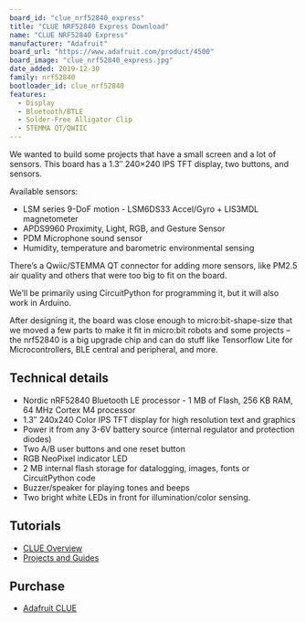 ```yaml
---
board_id: "clue_nrf52840_express"
title: "CLUE NRF52840 Express Download"
name: "CLUE NRF52840 Express"
manufacturer: "Adafruit"
board_url: "https://www.adafruit.com/product/4500"
board_image: "clue_nrf52840_express.jpg"
date_added: 2019-12-30
family: nrf52840
bootloader_id: clue_nrf52840
features:
  - Display
  - Bluetooth/BTLE
  - Solder-Free Alligator Clip
  - STEMMA QT/QWIIC
---
```

We wanted to build some projects that have a small screen and a lot of sensors. This board has a 1.3″ 240×240 IPS TFT display, two buttons, and sensors.

Available sensors:

* LSM series 9-DoF motion - LSM6DS33 Accel/Gyro + LIS3MDL magnetometer
* APDS9960 Proximity, Light, RGB, and Gesture Sensor
* PDM Microphone sound sensor
* Humidity, temperature and barometric environmental sensing

There’s a Qwiic/STEMMA QT connector for adding more sensors, like PM2.5 air quality and others that were too big to fit on the board.

We’ll be primarily using CircuitPython for programming it, but it will also work in Arduino.

After designing it, the board was close enough to micro:bit-shape-size that we moved a few parts to make it fit in micro:bit robots and some projects – the nrf52840 is a big upgrade chip and can do stuff like Tensorflow Lite for Microcontrollers, BLE central and peripheral, and more.

## Technical details

* Nordic nRF52840 Bluetooth LE processor - 1 MB of Flash, 256 KB RAM, 64 MHz Cortex M4 processor
* 1.3″ 240x240 Color IPS TFT display for high resolution text and graphics
* Power it from any 3-6V battery source (internal regulator and protection diodes)
* Two A/B user buttons and one reset button
* RGB NeoPixel indicator LED
* 2 MB internal flash storage for datalogging, images, fonts or CircuitPython code
* Buzzer/speaker for playing tones and beeps
* Two bright white LEDs in front for illumination/color sensing.

## Tutorials

* [CLUE Overview](https://learn.adafruit.com/adafruit-clue)
* [Projects and Guides](https://learn.adafruit.com/products/4500/guides)

## Purchase

* [Adafruit CLUE](https://www.adafruit.com/product/4500)
